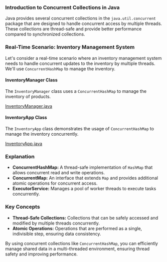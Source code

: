 ### Introduction to Concurrent Collections in Java

Java provides several concurrent collections in the `java.util.concurrent` package that are designed to handle concurrent access by multiple threads. These collections are thread-safe and provide better performance compared to synchronized collections.

### Real-Time Scenario: Inventory Management System

Let's consider a real-time scenario where an inventory management system needs to handle concurrent updates to the inventory by multiple threads. We'll use `ConcurrentHashMap` to manage the inventory.

#### InventoryManager Class

The `InventoryManager` class uses a `ConcurrentHashMap` to manage the inventory of products.

[InventoryManager.java](../../java/src/awesome/lld/fundamentals/concurrency/concurrentcollections/InventoryManager.java)


#### InventoryApp Class

The `InventoryApp` class demonstrates the usage of `ConcurrentHashMap` to manage the inventory concurrently.

[InventoryApp.java](../../java/src/awesome/lld/fundamentals/concurrency/concurrentcollections/InventoryApp.java)

### Explanation

- **ConcurrentHashMap:** A thread-safe implementation of `HashMap` that allows concurrent read and write operations.
- **ConcurrentMap:** An interface that extends `Map` and provides additional atomic operations for concurrent access.
- **ExecutorService:** Manages a pool of worker threads to execute tasks concurrently.

### Key Concepts

- **Thread-Safe Collections:** Collections that can be safely accessed and modified by multiple threads concurrently.
- **Atomic Operations:** Operations that are performed as a single, indivisible step, ensuring data consistency.

By using concurrent collections like `ConcurrentHashMap`, you can efficiently manage shared data in a multi-threaded environment, ensuring thread safety and improving performance.